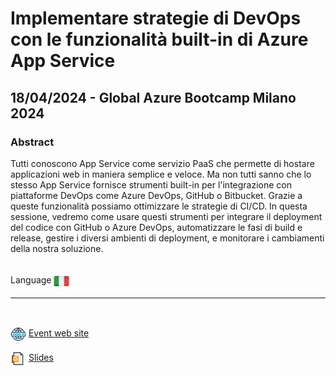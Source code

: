 # Implementare strategie di DevOps con le funzionalità built-in di Azure App Service
##  18/04/2024 - Global Azure Bootcamp Milano 2024
### Abstract 
Tutti conoscono App Service come servizio PaaS che permette di hostare applicazioni web in maniera semplice e veloce. Ma non tutti sanno che lo stesso App Service fornisce strumenti built-in per l'integrazione con piattaforme DevOps come Azure DevOps, GitHub o Bitbucket. Grazie a queste funzionalità possiamo ottimizzare le strategie di CI/CD. In questa sessione, vedremo come usare questi strumenti per integrare il deployment del codice con GitHub o Azure DevOps, automatizzare le fasi di build e release, gestire i diversi ambienti di deployment, e monitorare i cambiamenti della nostra soluzione.

<br/>
Language <img width="25" src="https://raw.githubusercontent.com/massimobonanni/massimobonanni/master/images/flagitaly.svg" style="vertical-align:middle">

<br/>

---
<br/>
<p>
<img width="25" src="https://raw.githubusercontent.com/massimobonanni/massimobonanni/master/images/eventwebsite.svg" style="vertical-align:middle"> 
<a href="https://www.azuremeetupmilano.it/e/3317/Global-Azure-Milano-2024">Event web site</a>
</p>

<p>
<img width="25" src="https://raw.githubusercontent.com/massimobonanni/massimobonanni/master/images/slides.svg" style="vertical-align:middle"> 
<a href="https://agoracdn.blob.core.windows.net/cms/Content/Uploads/Talks/Files/92b8ec2b-97ec-4145-83fc-bb30584cb538/Implementare%20strategie%20di%20DevOps%20con%20le%20funzionalit%C3%A0%20built-in%20di%20Azure%20App%20Service.pdf">Slides</a>
</p>